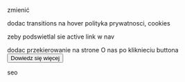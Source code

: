 zmienić

dodac transitions na hover
polityka prywatnosci, cookies

zeby podswietlal sie active link w nav

dodac przekierowanie na strone O nas po kliknieciu buttona
<button type="button" onclick="window.location.href='./o-nas.html'">Dowiedz się więcej</button>

seo
